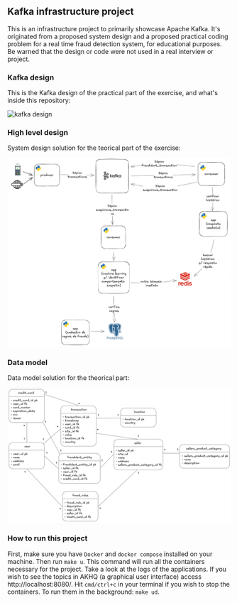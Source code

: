 ## Kafka infrastructure project

This is an infrastructure project to primarily showcase Apache Kafka. It's originated
from a proposed system design and a proposed practical coding problem for a real time
fraud detection system, for educational purposes. Be warned that the design or code were
not used in a real interview or project.

### Kafka design

This is the Kafka design of the practical part of the exercise, and what's inside this
repository:

![kafka design](kafkadesign.png)

### High level design

System design solution for the teorical part of the exercise:

![high level design](highleveldesign.png)

### Data model

Data model solution for the theorical part:

![data model](datamodel.png)

### How to run this project

First, make sure you have `Docker` and `docker compose` installed on your machine. Then
run `make u`. This command will run all the containers necessary for the project. Take
a look at the logs of the applications. If you wish to see the topics in AKHQ (a
graphical user interface) access http://localhost:8080/. Hit `cmd/ctrl+c` in your
terminal if you wish to stop the containers. To run them in the background: `make ud`.
